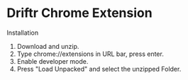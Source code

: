 # Driftr Chrome Extension

Installation
1. Download and unzip.
2. Type chrome://extensions in URL bar, press enter. 
3. Enable developer mode.
4. Press "Load Unpacked" and select the unzipped Folder.


